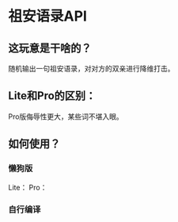 # 祖安语录API

## 这玩意是干啥的？
随机输出一句祖安语录，对对方的双亲进行降维打击。

## Lite和Pro的区别：
Pro版侮辱性更大，某些词不堪入眼。

## 如何使用？
### 懒狗版
Lite：
Pro：

### 自行编译
